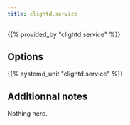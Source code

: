 ```yaml
---
title: clightd.service
---
```


{{% provided_by "clightd.service" %}}

## Options

{{% systemd_unit "clightd.service" %}}

## Additionnal notes

Nothing here.